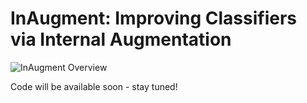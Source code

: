 # InAugment: Improving Classifiers via Internal Augmentation

![InAugment Overview](InAugment_2.gif)

Code will be available soon - stay tuned!
